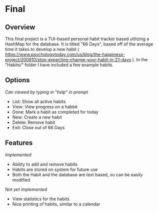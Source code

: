 # Final

## Overview

This final project is a TUI-based personal habit tracker based utilizing a HashMap for the database. It is 
titled "66 Days", based off of the average time it takes to develop a new habit ( https://www.psychologytoday.com/us/blog/the-happiness-project/200910/stop-expecting-change-your-habit-in-21-days ). In the "Habits/" folder I have included a few example habits.

## Options

*Can viewed by typing in "help" in prompt*
- List: Show all active habits
- View: View progress on a habbit
- Done: Mark a habit as completed for today
- New: Create a new habit
- Delete: Remove habit
- Exit: Close out of 66 Days

## Features

*Implemented*
- Ability to add and remove habits
- Habits are stored on system for future use
- Both the Habit and the database are text based, so can be easily modified  

*Not yet implemented*
- View statistics for the habits
- Nice printing of habits, similar to a calendar